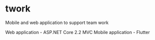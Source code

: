 # twork
Mobile and web application to support team work

Web application - ASP.NET Core 2.2 MVC
Mobile application - Flutter
